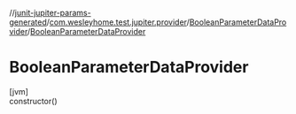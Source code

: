 //[junit-jupiter-params-generated](../../../index.md)/[com.wesleyhome.test.jupiter.provider](../index.md)/[BooleanParameterDataProvider](index.md)/[BooleanParameterDataProvider](-boolean-parameter-data-provider.md)

# BooleanParameterDataProvider

[jvm]\
constructor()
